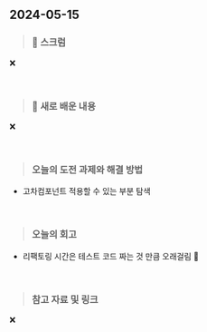 ## 2024-05-15

> ### 📑 스크럼

❌


<br>

> ### 🤔 새로 배운 내용

❌

<br>

> ### 오늘의 도전 과제와 해결 방법

- 고차컴포넌트 적용할 수 있는 부분 탐색
    
<br>

> ### 오늘의 회고

- 리팩토링 시간은 테스트 코드 짜는 것 만큼 오래걸림 🫠

<br>

> ### 참고 자료 및 링크

❌
